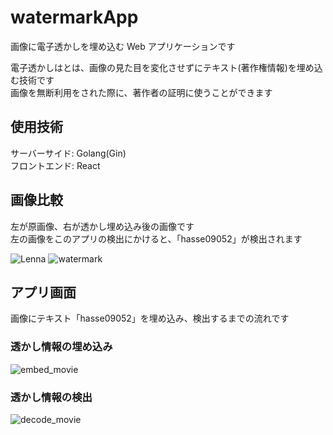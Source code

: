 # watermarkApp

画像に電子透かしを埋め込む Web アプリケーションです

電子透かしはとは、画像の見た目を変化させずにテキスト(著作権情報)を埋め込む技術です  
画像を無断利用をされた際に、著作者の証明に使うことができます

## 使用技術

サーバーサイド: Golang(Gin)  
フロントエンド: React

## 画像比較
左が原画像、右が透かし埋め込み後の画像です  
左の画像をこのアプリの検出にかけると、「hasse09052」が検出されます  

![Lenna](https://user-images.githubusercontent.com/49391176/158520824-fc95d028-3d8e-4256-b3eb-1fd22f571f7b.png)
![watermark](https://user-images.githubusercontent.com/49391176/158520886-584b814a-67e4-4aa4-94b7-664ab23fa399.png)




## アプリ画面
画像にテキスト「hasse09052」を埋め込み、検出するまでの流れです

### 透かし情報の埋め込み

![embed_movie](https://user-images.githubusercontent.com/49391176/158519915-4016e3fd-be38-478e-9af5-9726ea8fc44e.gif)

### 透かし情報の検出

![decode_movie](https://user-images.githubusercontent.com/49391176/158520380-36d0b3bc-0d29-4396-9e0b-bf2cf6877fc6.gif)
